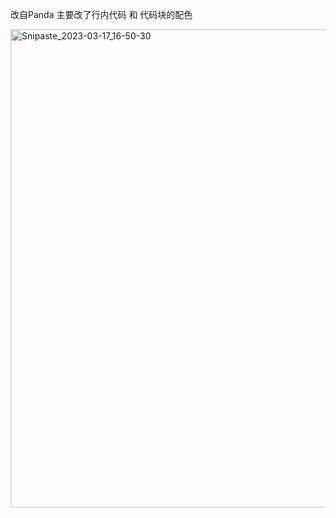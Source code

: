 改自Panda
主要改了行内代码 和 代码块的配色

<img width="765" alt="Snipaste_2023-03-17_16-50-30" src="https://user-images.githubusercontent.com/63721558/225857190-7d097af4-273d-4701-bfd9-3a42b7993408.png">

